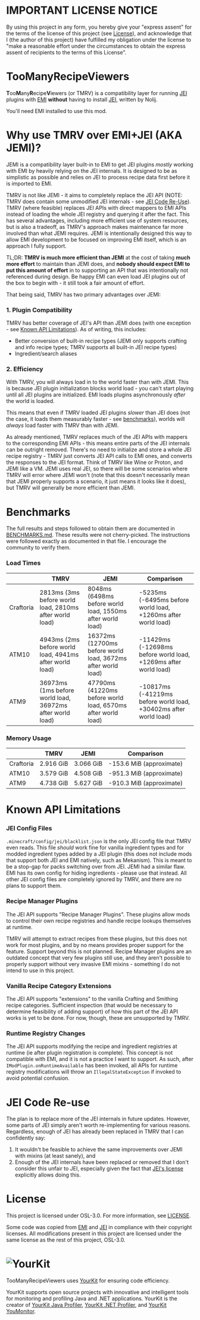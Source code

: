 # IMPORTANT LICENSE NOTICE

By using this project in any form, you hereby give your "express assent" for the terms of the license of this project (see [License](#license)), and acknowledge that I (the author of this project) have fulfilled my obligation under the license to "make a reasonable effort under the circumstances to obtain the express assent of recipients to the terms of this License".

# TooManyRecipeViewers

**T**oo**M**any**R**ecipe**V**iewers (or TMRV) is a compatibility layer for running [JEI](https://github.com/mezz/JustEnoughItems) plugins with [EMI](https://github.com/emilyploszaj/emi) **without** having to install [JEI](https://github.com/mezz/JustEnoughItems), written by Nolij.

You'll need EMI installed to use this mod.

# Why use TMRV over EMI+JEI (AKA JEMI)?

JEMI is a compatibility layer built-in to EMI to get JEI plugins _mostly_ working with EMI by heavily relying on the JEI internals. It is designed to be as simplistic as possible and relies on JEI to process recipe data first before it is imported to EMI.

TMRV is not like JEMI - it aims to completely replace the JEI API (NOTE: TMRV does contain some unmodified JEI internals - see [JEI Code Re-Use](#jei-code-re-use)). TMRV (where feasible) replaces JEI APIs with direct mappers to EMI APIs instead of loading the whole JEI registry and querying it after the fact. This has several advantages, including more efficient use of system resources, but is also a tradeoff, as TMRV's approach makes maintenance far more involved than what JEMI requires. JEMI is intentionally designed this way to allow EMI development to be focused on improving EMI itself, which is an approach I fully support.

TL;DR: **TMRV is much more efficient than JEMI** at the cost of taking **much more effort** to maintain than JEMI does, and **nobody should expect EMI to put this amount of effort** in to supporting an API that was intentionally not referenced during design. Be happy EMI can even load JEI plugins out of the box to begin with - it still took a fair amount of effort.

That being said, TMRV has two primary advantages over JEMI:

### 1. Plugin Compatibility

TMRV has better coverage of JEI's API than JEMI does (with one exception - see [Known API Limitations](#known-api-limitations)). As of writing, this includes:

- Better conversion of built-in recipe types (JEMI only supports crafting and info recipe types; TMRV supports all built-in JEI recipe types)
- Ingredient/search aliases

### 2. Efficiency

With TMRV, you will always load in to the world faster than with JEMI. This is because JEI plugin initialization blocks world load - you can't start playing until all JEI plugins are initialized. EMI loads plugins asynchronously _after_ the world is loaded.

This means that even if TMRV loaded JEI plugins _slower_ than JEI does (not the case, it loads them measurably faster - see [benchmarks](#benchmarks)), worlds will _always_ load faster with TMRV than with JEMI.

As already mentioned, TMRV replaces much of the JEI APIs with mappers to the corresponding EMI APIs - this means entire parts of the JEI internals can be outright removed. There's no need to initialize and store a whole JEI recipe registry - TMRV just converts JEI API calls to EMI ones, and converts the responses to the JEI format. Think of TMRV like Wine or Proton, and JEMI like a VM. JEMI uses real JEI, so there will be some scenarios where TMRV will error where JEMI won't (note that this doesn't necessarily mean that JEMI properly supports a scenario, it just means it looks like it does), but TMRV will generally be more efficient than JEMI.

# Benchmarks

The full results and steps followed to obtain them are documented in [BENCHMARKS.md](BENCHMARKS.md). These results were not cherry-picked. The instructions were followed exactly as documented in that file. I encourage the community to verify them.

### Load Times

|           | TMRV                                                      | JEMI                                                         | Comparison                                                       |
|-----------|-----------------------------------------------------------|--------------------------------------------------------------|------------------------------------------------------------------|
| Craftoria | 2813ms (3ms before world load, 2810ms after world load)   | 8048ms (6498ms before world load, 1550ms after world load)   | -5235ms (-6495ms before world load, +1260ms after world load)    |
| ATM10     | 4943ms (2ms before world load, 4941ms after world load)   | 16372ms (12700ms before world load, 3672ms after world load) | -11429ms (-12698ms before world load, +1269ms after world load)  |
| ATM9      | 36973ms (1ms before world load, 36972ms after world load) | 47790ms (41220ms before world load, 6570ms after world load) | -10817ms (-41219ms before world load, +30402ms after world load) |

### Memory Usage

|           | TMRV      | JEMI      | Comparison               |
|-----------|-----------|-----------|--------------------------|
| Craftoria | 2.916 GiB | 3.066 GiB | -153.6 MiB (approximate) |
| ATM10     | 3.579 GiB | 4.508 GiB | -951.3 MiB (approximate) |
| ATM9      | 4.738 GiB | 5.627 GiB | -910.3 MiB (approximate) |

# Known API Limitations

### JEI Config Files

`.minecraft/config/jei/blacklist.json` is the only JEI config file that TMRV even reads. This file _should_ work fine for vanilla ingredient types and for modded ingredient types added by a JEI plugin (this does not include mods that support both JEI and EMI natively, such as Mekanism). This is meant to be a stop-gap for packs switching over from JEI. JEMI had a similar flaw. EMI has its own config for hiding ingredients - please use that instead. All other JEI config files are completely ignored by TMRV, and there are no plans to support them.

### Recipe Manager Plugins

The JEI API supports "Recipe Manager Plugins". These plugins allow mods to control their own recipe registries and handle recipe lookups themselves at runtime.

TMRV will attempt to extract recipes from these plugins, but this does not work for most plugins, and by no means provides proper support for the feature. Support beyond this is not planned. Recipe Manager plugins are an outdated concept that very few plugins still use, and they aren't possible to properly support without very invasive EMI mixins - something I do not intend to use in this project.

### Vanilla Recipe Category Extensions

The JEI API supports "extensions" to the vanilla Crafting and Smithing recipe categories. Sufficient inspection (that would be necessary to determine feasibility of adding support) of how this part of the JEI API works is yet to be done. For now, though, these are unsupported by TMRV.

### Runtime Registry Changes

The JEI API supports modifying the recipe and ingredient registries at runtime (ie after plugin registration is complete). This concept is not compatible with EMI, and it is not a practice I want to support. As such, after `IModPlugin.onRuntimeAvailable` has been invoked, all APIs for runtime registry modifications will throw an `IllegalStateException` if invoked to avoid potential confusion.

# JEI Code Re-use

The plan is to replace more of the JEI internals in future updates. However, some parts of JEI simply aren't worth re-implementing for various reasons. Regardless, enough of JEI has already been replaced in TMRV that I can confidently say:

1. It wouldn't be feasible to achieve the same improvements over JEMI with mixins (at least sanely), and
2. Enough of the JEI internals have been replaced or removed that I don't consider this unfair to JEI, especially given the fact that [JEI's license](https://github.com/mezz/JustEnoughItems/blob/d4ea796eb319efff2ff209f50c053c2a5a1dec05/LICENSE.txt) explicitly allows doing this.

# License

This project is licensed under OSL-3.0. For more information, see [LICENSE](LICENSE).

Some code was copied from [EMI](https://github.com/emilyploszaj/emi) and [JEI](https://github.com/mezz/JustEnoughItems) in compliance with their copyright licenses. All modifications present in this project are licensed under the same license as the rest of this project, OSL-3.0.

# ![YourKit](https://www.yourkit.com/images/yklogo.png)

TooManyRecipeViewers uses [YourKit](https://www.yourkit.com) for ensuring code efficiency.

YourKit supports open source projects with innovative and intelligent tools
for monitoring and profiling Java and .NET applications.
YourKit is the creator of [YourKit Java Profiler](https://www.yourkit.com/java/profiler/),
[YourKit .NET Profiler](https://www.yourkit.com/dotnet-profiler/),
and [YourKit YouMonitor](https://www.yourkit.com/youmonitor/).